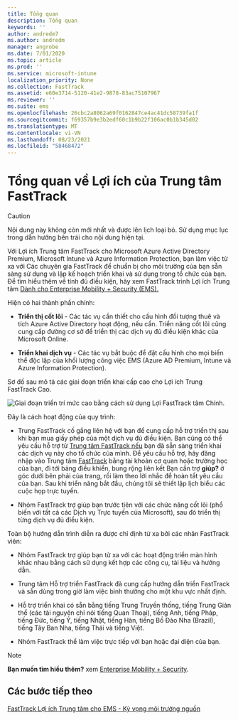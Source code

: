 ```yaml
---
title: Tổng quan
description: Tổng quan
keywords: ''
author: andredm7
ms.author: andredm
manager: angrobe
ms.date: 7/01/2020
ms.topic: article
ms.prod: ''
ms.service: microsoft-intune
localization_priority: None
ms.collection: FastTrack
ms.assetid: e60e3714-5120-41e2-9878-83ac75107967
ms.reviewer: ''
ms.suite: ems
ms.openlocfilehash: 26cbc2a8062a69f0162847ce4ac41dc58739fa1f
ms.sourcegitcommit: f69357b9e3b2edf60c1b9b22f106ac0b1b345d02
ms.translationtype: MT
ms.contentlocale: vi-VN
ms.lasthandoff: 08/23/2021
ms.locfileid: "58468472"
---
```

# <a name="fasttrack-center-benefit-overview"></a>Tổng quan về Lợi ích của Trung tâm FastTrack

> [!CAUTION]
> Nội dung này không còn mới nhất và được lên lịch loại bỏ. Sử dụng mục lục trong dẫn hướng bên trái cho nội dung hiện tại.

Với Lợi ích Trung tâm FastTrack cho Microsoft Azure Active Directory Premium, Microsoft Intune và Azure Information Protection, bạn làm việc từ xa với Các chuyên gia FastTrack để chuẩn bị cho môi trường của bạn sẵn sàng sử dụng và lập kế hoạch triển khai và sử dụng trong tổ chức của bạn. Để tìm hiểu thêm về tính đủ điều kiện, hãy xem FastTrack trình Lợi ích Trung tâm [Dành cho Enterprise Mobility + Security (EMS).](EMS-fasttrack-process.md)

Hiện có hai thành phần chính:

-   **Triển thị cốt lõi** - Các tác vụ cần thiết cho cấu hình đối tượng thuê và tích Azure Active Directory hoạt động, nếu cần. Triển năng cốt lõi cũng cung cấp đường cơ sở để triển thị các dịch vụ đủ điều kiện khác của Microsoft Online.

-   **Triển khai dịch vụ** - Các tác vụ bắt buộc để đặt cấu hình cho mọi biến thể độc lập của khối lượng công việc EMS (Azure AD Premium, Intune và Azure Information Protection).

Sơ đồ sau mô tả các giai đoạn triển khai cấp cao cho Lợi ích Trung FastTrack Cao.

![Giai đoạn triển trí mức cao bằng cách sử dụng Lợi FastTrack tâm Chính.](./media/ft-onboarding-process.png)

Đây là cách hoạt động của quy trình:

- Trung FastTrack cố gắng liên hệ với bạn để cung cấp hỗ trợ triển thị sau khi bạn mua giấy phép của một dịch vụ đủ điều kiện. Bạn cũng có thể yêu cầu hỗ trợ từ [Trung tâm FastTrack nếu](https://go.microsoft.com/fwlink/?linkid=780698) bạn đã sẵn sàng triển khai các dịch vụ này cho tổ chức của mình. Để yêu cầu hỗ trợ, hãy đăng nhập vào Trung tâm [FastTrack](https://go.microsoft.com/fwlink/?linkid=780698) bằng tài khoản cơ quan hoặc trường học của bạn, đi tới bảng điều khiển, bung rộng liên kết Bạn cần trợ **giúp?** ở góc dưới bên phải của trang, rồi làm theo lời nhắc để hoàn tất yêu cầu của bạn. Sau khi triển năng bắt đầu, chúng tôi sẽ thiết lập lịch biểu các cuộc họp trực tuyến.

-   Nhóm FastTrack trợ giúp bạn trước tiên với các chức năng cốt lõi (phổ biến với tất cả các Dịch vụ Trực tuyến của Microsoft), sau đó triển thị từng dịch vụ đủ điều kiện.

Toàn bộ hướng dẫn trình diễn ra được chỉ định từ xa bởi các nhân FastTrack viên:

-   Nhóm FastTrack trợ giúp bạn từ xa với các hoạt động triển màn hình khác nhau bằng cách sử dụng kết hợp các công cụ, tài liệu và hướng dẫn.

-   Trung tâm Hỗ trợ triển FastTrack đã cung cấp hướng dẫn triển FastTrack và sẵn dùng trong giờ làm việc bình thường cho một khu vực nhất định.

-   Hỗ trợ triển khai có sẵn bằng tiếng Trung Truyền thống, tiếng Trung Giản thể (các tài nguyên chỉ nói tiếng Quan Thoại), tiếng Anh, tiếng Pháp, tiếng Đức, tiếng Ý, tiếng Nhật, tiếng Hàn, tiếng Bồ Đào Nha (Brazil), tiếng Tây Ban Nha, tiếng Thái và tiếng Việt.

-   Nhóm FastTrack thể làm việc trực tiếp với bạn hoặc đại diện của bạn.

> [!NOTE]
> **Bạn muốn tìm hiểu thêm?** xem [Enterprise Mobility + Security](https://www.microsoft.com/cloud-platform/enterprise-mobility).

## <a name="next-steps"></a>Các bước tiếp theo

[FastTrack Lợi ích Trung tâm cho EMS - Kỳ vọng môi trường nguồn](EMS-source-environment-expectations.md)

